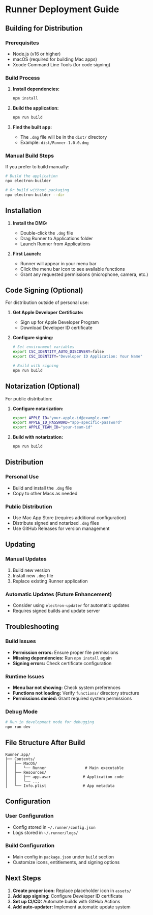 # Runner Deployment Guide

## Building for Distribution

### Prerequisites
- Node.js (v16 or higher)
- macOS (required for building Mac apps)
- Xcode Command Line Tools (for code signing)

### Build Process

1. **Install dependencies:**
   ```bash
   npm install
   ```

2. **Build the application:**
   ```bash
   npm run build
   ```

3. **Find the built app:**
   - The `.dmg` file will be in the `dist/` directory
   - Example: `dist/Runner-1.0.0.dmg`

### Manual Build Steps

If you prefer to build manually:

```bash
# Build the application
npx electron-builder

# Or build without packaging
npx electron-builder --dir
```

## Installation

1. **Install the DMG:**
   - Double-click the `.dmg` file
   - Drag Runner to Applications folder
   - Launch Runner from Applications

2. **First Launch:**
   - Runner will appear in your menu bar
   - Click the menu bar icon to see available functions
   - Grant any requested permissions (microphone, camera, etc.)

## Code Signing (Optional)

For distribution outside of personal use:

1. **Get Apple Developer Certificate:**
   - Sign up for Apple Developer Program
   - Download Developer ID certificate

2. **Configure signing:**
   ```bash
   # Set environment variables
   export CSC_IDENTITY_AUTO_DISCOVERY=false
   export CSC_IDENTITY="Developer ID Application: Your Name"
   
   # Build with signing
   npm run build
   ```

## Notarization (Optional)

For public distribution:

1. **Configure notarization:**
   ```bash
   export APPLE_ID="your-apple-id@example.com"
   export APPLE_ID_PASSWORD="app-specific-password"
   export APPLE_TEAM_ID="your-team-id"
   ```

2. **Build with notarization:**
   ```bash
   npm run build
   ```

## Distribution

### Personal Use
- Build and install the `.dmg` file
- Copy to other Macs as needed

### Public Distribution
- Use Mac App Store (requires additional configuration)
- Distribute signed and notarized `.dmg` files
- Use GitHub Releases for version management

## Updating

### Manual Updates
1. Build new version
2. Install new `.dmg` file
3. Replace existing Runner application

### Automatic Updates (Future Enhancement)
- Consider using `electron-updater` for automatic updates
- Requires signed builds and update server

## Troubleshooting

### Build Issues
- **Permission errors:** Ensure proper file permissions
- **Missing dependencies:** Run `npm install` again
- **Signing errors:** Check certificate configuration

### Runtime Issues
- **Menu bar not showing:** Check system preferences
- **Functions not loading:** Verify `functions/` directory structure
- **Permissions denied:** Grant required system permissions

### Debug Mode
```bash
# Run in development mode for debugging
npm run dev
```

## File Structure After Build

```
Runner.app/
├── Contents/
│   ├── MacOS/
│   │   └── Runner                 # Main executable
│   ├── Resources/
│   │   ├── app.asar              # Application code
│   │   └── ...
│   └── Info.plist                # App metadata
```

## Configuration

### User Configuration
- Config stored in `~/.runner/config.json`
- Logs stored in `~/.runner/logs/`

### Build Configuration
- Main config in `package.json` under `build` section
- Customize icons, entitlements, and signing options

## Next Steps

1. **Create proper icon:** Replace placeholder icon in `assets/`
2. **Add app signing:** Configure Developer ID certificate
3. **Set up CI/CD:** Automate builds with GitHub Actions
4. **Add auto-updater:** Implement automatic update system